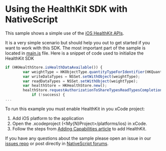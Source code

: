 # Using the HealthKit SDK with NativeScript
This sample shows a simple use of the [iOS HealthKit APIs](https://developer.apple.com/healthkit/).

It is a very simple scenario but should help you out to get started if you want to work with this SDK.
The most important part of the sample is located in [main.js](https://github.com/NativeScript/sample-HealthKit/tree/master/app/components/main) file. Here is a snippet of code used to initialize the HealthKit SDK
```javascript
if (HKHealthStore.isHealthDataAvailable()) {
        var weightType = HKObjectType.quantityTypeForIdentifier(HKQuantityTypeIdentifierBodyMass);
        var writeDataTypes = NSSet.setWithObject(weightType);
        var readDataTypes = NSSet.setWithObject(weightType);
        var healthStore = HKHealthStore.new();
        healthStore.requestAuthorizationToShareTypesReadTypesCompletion(readDataTypes, readDataTypes, function (success, error) {
            if (!success) {
...
```

To run this example you must enable HealthKit in you xCode project:

1. Add iOS platform to the application
2. Open the .xcodeproject (<My{N}Project>/platforms/ios) in xCode.
3. Follow the steps from [Adding Capabilities article](https://developer.apple.com/library/ios/documentation/IDEs/Conceptual/AppDistributionGuide/AddingCapabilities/AddingCapabilities.html) to add HealthKit.

If you have any questions about the sample please open an issue in our [issues repo](http://github.com/nativescript/nativescript/issues) or post directly in [NativeScript forums](https://groups.google.com/forum/#!forum/nativescript).

